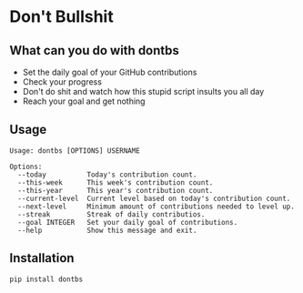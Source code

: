 # Don't Bullshit

## What can you do with dontbs
* Set the daily goal of your GitHub contributions
* Check your progress
* Don't do shit and watch how this stupid script insults you all day
* Reach your goal and get nothing

## Usage
```console
Usage: dontbs [OPTIONS] USERNAME

Options:
  --today          Today's contribution count.
  --this-week      This week's contribution count.
  --this-year      This year's contribution count.
  --current-level  Current level based on today's contribution count.
  --next-level     Minimum amount of contributions needed to level up.
  --streak         Streak of daily contributios.
  --goal INTEGER   Set your daily goal of contributions.
  --help           Show this message and exit.
```

## Installation
```console
pip install dontbs
```
